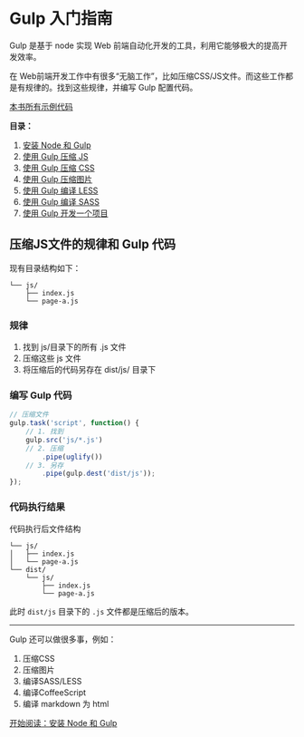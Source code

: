 Gulp 入门指南
===========

Gulp 是基于 node 实现 Web 前端自动化开发的工具，利用它能够极大的提高开发效率。

在 Web前端开发工作中有很多“无脑工作”，比如压缩CSS/JS文件。而这些工作都是有规律的。找到这些规律，并编写 Gulp 配置代码。

[本书所有示例代码](demo/)

**目录：**

1. [安装 Node 和 Gulp](chapter1.md)
2. [使用 Gulp 压缩 JS](chapter2.md)
3. [使用 Gulp 压缩 CSS](chapter3.md)
4. [使用 Gulp 压缩图片](chapter4.md)
5. [使用 Gulp 编译 LESS](chapter5.md)
6. [使用 Gulp 编译 SASS](chapter6.md)
7. [使用 Gulp 开发一个项目](chapter7.md)

压缩JS文件的规律和 Gulp 代码
------------------------

现有目录结构如下：

```
└── js/
    ├── index.js
    └── page-a.js
```

### 规律

1. 找到 js/目录下的所有 .js 文件
2. 压缩这些 js 文件
3. 将压缩后的代码另存在 dist/js/ 目录下

### 编写 Gulp 代码

```js
// 压缩文件
gulp.task('script', function() {
    // 1. 找到
    gulp.src('js/*.js')
    // 2. 压缩
        .pipe(uglify())
    // 3. 另存
        .pipe(gulp.dest('dist/js'));
});
```

### 代码执行结果

代码执行后文件结构

```
└── js/
│   ├── index.js
│   └── page-a.js
└── dist/
    └── js/
        ├── index.js
        └── page-a.js
```

此时 `dist/js` 目录下的 `.js` 文件都是压缩后的版本。

----------------

Gulp 还可以做很多事，例如：

1. 压缩CSS
2. 压缩图片
3. 编译SASS/LESS
4. 编译CoffeeScript
5. 编译 markdown 为 html

[开始阅读：安装 Node 和 Gulp](chapter1.md)